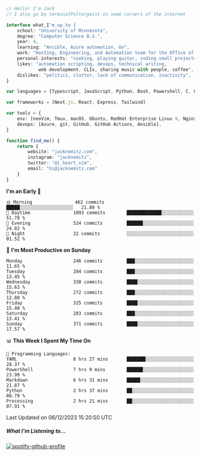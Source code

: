 ```typescript
// Hello! I'm Jack
// I also go by terminalPoltergeist in some corners of the internet

interface what_I'm_up_to {
    school: "University of Minnesota",
    degree: "Computer Science B.S.",
    year: 4,
    learning: "Ansible, Azure automation, Go",
    work: "Hosting, Engineering, and Automation team for the Office of Information Technology at UMN",
    personal-interests: "cooking, playing guitar, coding small projects",
    likes: "automation scripting, devops, technical writing,
            web development, CLIs, sharing music with people, coffee",
    dislikes: "politics, clutter, lack of communication, inactivity",
}

var languages = [Typescript, JavaScript, Python, Bash, Powershell, C, C++, HTML, CSS]

var frameworks = [Next.js, React, Express, Tailwind]

var tools = {
    env: [neoVim, Tmux, macOS, Ubuntu, RedHat Enterprise Linux 9, Nginx, DigitalOcean, Cloudflare],
    devops: [Azure, git, GitHub, GitHub Actions, Ansible],
}

function find_me() {
    return {
        website: "jacknemitz.com",
        instagram: "jacknemitz",
        twitter: "@i_heart_vim",
        email: "hi@jacknemitz.com"
    }
}
```

<!--START_SECTION:waka-->
**I'm an Early 🐤** 

```text
🌞 Morning                462 commits         █████░░░░░░░░░░░░░░░░░░░░   21.89 % 
🌆 Daytime                1093 commits        █████████████░░░░░░░░░░░░   51.78 % 
🌃 Evening                524 commits         ██████░░░░░░░░░░░░░░░░░░░   24.82 % 
🌙 Night                  32 commits          ░░░░░░░░░░░░░░░░░░░░░░░░░   01.52 % 
```
📅 **I'm Most Productive on Sunday** 

```text
Monday                   246 commits         ███░░░░░░░░░░░░░░░░░░░░░░   11.65 % 
Tuesday                  284 commits         ███░░░░░░░░░░░░░░░░░░░░░░   13.45 % 
Wednesday                330 commits         ████░░░░░░░░░░░░░░░░░░░░░   15.63 % 
Thursday                 272 commits         ███░░░░░░░░░░░░░░░░░░░░░░   12.88 % 
Friday                   325 commits         ████░░░░░░░░░░░░░░░░░░░░░   15.40 % 
Saturday                 283 commits         ███░░░░░░░░░░░░░░░░░░░░░░   13.41 % 
Sunday                   371 commits         ████░░░░░░░░░░░░░░░░░░░░░   17.57 % 
```


📊 **This Week I Spent My Time On** 

```text
💬 Programming Languages: 
YAML                     8 hrs 27 mins       ███████░░░░░░░░░░░░░░░░░░   28.37 % 
PowerShell               7 hrs 9 mins        ██████░░░░░░░░░░░░░░░░░░░   23.99 % 
Markdown                 6 hrs 31 mins       █████░░░░░░░░░░░░░░░░░░░░   21.87 % 
Python                   2 hrs 37 mins       ██░░░░░░░░░░░░░░░░░░░░░░░   08.79 % 
Processing               2 hrs 21 mins       ██░░░░░░░░░░░░░░░░░░░░░░░   07.91 % 
```


 Last Updated on 06/12/2023 15:20:50 UTC
<!--END_SECTION:waka-->

##### What I'm Listening to...

[![spotify-github-profile](https://spotify-github-profile.vercel.app/api/view?uid=jack.nemitz&cover_image=true&show_offline=true&bar_color=53b14f&bar_color_cover=false&background_color=121212FF)](https://spotify-github-profile.vercel.app/api/view?uid=jack.nemitz&redirect=true)

